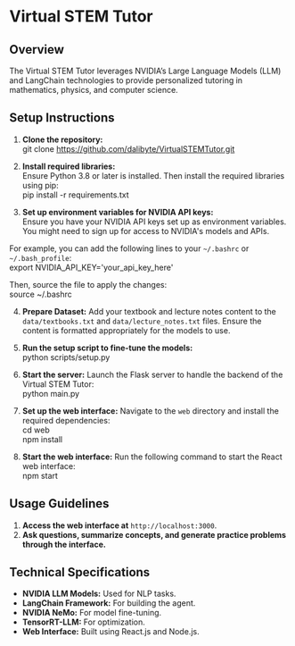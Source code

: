 # Virtual STEM Tutor

## Overview
The Virtual STEM Tutor leverages NVIDIA’s Large Language Models (LLM) and LangChain technologies to provide personalized tutoring in mathematics, physics, and computer science.

## Setup Instructions

1. **Clone the repository:**  
git clone https://github.com/dalibyte/VirtualSTEMTutor.git

2. **Install required libraries:**  
Ensure Python 3.8 or later is installed. Then install the required libraries using pip:  
pip install -r requirements.txt

4. **Set up environment variables for NVIDIA API keys:**  
Ensure you have your NVIDIA API keys set up as environment variables. You might need to sign up for access to NVIDIA's models and APIs.

For example, you can add the following lines to your `~/.bashrc` or `~/.bash_profile`:  
export NVIDIA_API_KEY='your_api_key_here'

Then, source the file to apply the changes:  
source ~/.bashrc

4. **Prepare Dataset:**
Add your textbook and lecture notes content to the `data/textbooks.txt` and `data/lecture_notes.txt` files. Ensure the content is formatted appropriately for the models to use.

5. **Run the setup script to fine-tune the models:**  
python scripts/setup.py

6. **Start the server:**
Launch the Flask server to handle the backend of the Virtual STEM Tutor:  
python main.py

7. **Set up the web interface:**
Navigate to the `web` directory and install the required dependencies:  
cd web  
npm install

8. **Start the web interface:**
Run the following command to start the React web interface:  
npm start

## Usage Guidelines

1. **Access the web interface at** `http://localhost:3000`.
2. **Ask questions, summarize concepts, and generate practice problems through the interface.**

## Technical Specifications

- **NVIDIA LLM Models:** Used for NLP tasks.
- **LangChain Framework:** For building the agent.
- **NVIDIA NeMo:** For model fine-tuning.
- **TensorRT-LLM:** For optimization.
- **Web Interface:** Built using React.js and Node.js.
